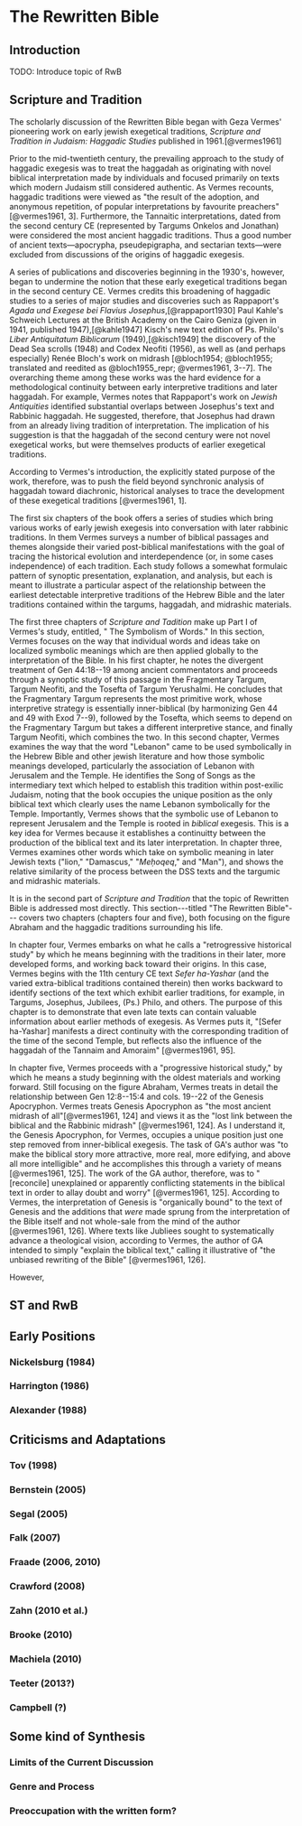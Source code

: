 # The Rewritten Bible

## Introduction
TODO: Introduce topic of RwB

## Scripture and Tradition
<!-- Introduce S&T -->
The scholarly discussion of the Rewritten Bible began with Geza Vermes' pioneering work on early jewish exegetical traditions, *Scripture and Tradition in Judaism: Haggadic Studies* published in 1961.[@vermes1961]

Prior to the mid-twentieth century, the prevailing approach to the study of haggadic exegesis was to treat the haggadah as originating with novel biblical interpretation made by individuals and focused primarily on texts which modern Judaism still considered authentic. As Vermes recounts, haggadic traditions were viewed as "the result of the adoption, and anonymous repetition, of popular interpretations by favourite preachers" [@vermes1961, 3]. Furthermore, the Tannaitic interpretations, dated from the second century CE (represented by Targums Onkelos and Jonathan) were considered the most ancient haggadic traditions. Thus a good number of ancient texts—apocrypha, pseudepigrapha, and sectarian texts—were excluded from discussions of the origins of haggadic exegesis.

A series of publications and discoveries beginning in the 1930's, however, began to undermine the notion that these early exegetical traditions began in the second century CE. Vermes credits this broadening of haggadic studies to a series of major studies and discoveries such as Rappaport's *Agada und Exegese bei Flavius Josephus*,[@rappaport1930] Paul Kahle's Schweich Lectures at the British Academy on the Cairo Geniza (given in 1941, published 1947),[@kahle1947] Kisch's new text edition of Ps. Philo's *Liber Antiquitatum Biblicarum* (1949),[@kisch1949] the discovery of the Dead Sea scrolls (1948) and Codex Neofiti (1956), as well as (and perhaps especially) Renée Bloch's work on midrash [@bloch1954; @bloch1955; translated and reedited as @bloch1955_repr; @vermes1961, 3--7]. The overarching theme among these works was the hard evidence for a methodological continuity between early interpretive traditions and later haggadah. For example, Vermes notes that Rappaport's work on *Jewish Antiquities* identified substantial overlaps between Josephus's text and  Rabbinic haggadah. He suggested, therefore, that Josephus had drawn from an already living tradition of interpretation. The implication of his suggestion is that the haggadah of the second century were not novel exegetical works, but were themselves products of earlier exegetical traditions.

According to Vermes's introduction, the explicitly stated purpose of the work, therefore, was to push the field beyond synchronic analysis of haggadah toward diachronic, historical analyses to trace the development of these exegetical traditions [@vermes1961, 1].

The first six chapters of the book offers a series of studies which bring various works of early jewish exegesis into conversation with later rabbinic traditions. In them Vermes surveys a number of biblical passages and themes alongside their varied post-biblical manifestations with the goal of tracing the historical evolution and interdependence (or, in some cases independence) of each tradition. Each study follows a somewhat formulaic pattern of synoptic presentation, explanation, and analysis, but each is meant to illustrate a particular aspect of the relationship between the earliest detectable interpretive traditions of the Hebrew Bible and the later traditions contained within the targums, haggadah, and midrashic materials.

The first three chapters of *Scripture and Tadition* make up Part I of Vermes's study, entitled, " The Symbolism of Words." In this section, Vermes focuses on the way that individual words and ideas take on localized symbolic meanings which are then applied globally to the interpretation of the Bible. In his first chapter, he notes the divergent treatment of Gen 44:18--19 among ancient commentators and proceeds through a synoptic study of this passage in the Fragmentary Targum, Targum Neofiti, and the Tosefta of Targum Yerushalmi. He concludes that the Fragmentary Targum represents the most primitive work, whose interpretive strategy is essentially inner-biblical (by harmonizing Gen 44 and 49 with Exod 7--9), followed by the Tosefta, which seems to depend on the Fragmentary Targum but takes a different interpretive stance, and finally Targum Neofiti, which combines the two. In this second chapter, Vermes examines the way that the word "Lebanon" came to be used symbolically in the Hebrew Bible and other jewish literature and how those symbolic meanings developed, particularly the association of Lebanon with Jerusalem and the Temple. He identifies the Song of Songs as the intermediary text which helped to establish this tradition within post-exilic Judaism, noting that the book occupies the unique position as the only biblical text which clearly uses the name Lebanon symbolically for the Temple. Importantly, Vermes shows that the symbolic use of Lebanon to represent Jerusalem and the Temple is rooted in *biblical* exegesis. This is a key idea for Vermes because it establishes a continuitty between the production of the biblical text and its later interpretation. In chapter three, Vermes examines other words which take on symbolic meaning in later Jewish texts ("lion," "Damascus," "*Meḥoqeq*," and "Man"), and shows the relative similarity of the process between the DSS texts and the targumic and midrashic materials.

It is in the second part of *Scripture and Tradition*  that the topic of  Rewritten Bible is addressed most directly. This section---titled "The Rewritten Bible"--- covers two chapters (chapters four and five), both focusing on the figure Abraham and the haggadic traditions surrounding his life.

In chapter four, Vermes embarks on what he calls a "retrogressive historical study" by which he means beginning with the traditions in their later, more developed forms, and working back toward their origins. In this case, Vermes begins with the 11th century CE text *Sefer ha-Yashar* (and the varied extra-biblical traditions contained therein) then works backward to identify sections of the text which exhibit earlier traditions, for example, in Targums, Josephus, Jubilees, (Ps.) Philo, and others. The purpose of this chapter is to demonstrate that even late texts can contain valuable information about earlier methods of exegesis. As Vermes puts it, "[Sefer ha-Yashar] manifests a direct continuity with the corresponding tradition of the time of the second Temple, but reflects also the influence of the haggadah of the Tannaim and Amoraim" [@vermes1961, 95].

In chapter five, Vermes proceeds with a "progressive historical study," by which he means a study beginning with the oldest materials and working forward. Still focusing on the figure Abraham, Vermes treats in detail the relationship between Gen 12:8--15:4 and cols. 19--22 of the Genesis Apocryphon. Vermes treats Genesis Apocryphon as "the most ancient midrash of all"[@vermes1961, 124] and views it as the "lost link between the biblical and the Rabbinic midrash" [@vermes1961, 124]. As I understand it, the Genesis Apocryphon, for Vermes, occupies a unique position just one step removed from inner-biblical exegesis. The task of GA's author was "to make the biblical story more attractive, more real, more edifying, and above all more intelligible" and he accomplishes this through a variety of means [@vermes1961, 125]. The work of the GA author, therefore, was to "[reconcile] unexplained or apparently conflicting statements in the biblical text in order to allay doubt and worry" [@vermes1961, 125]. According to Vermes, the interpretation of Genesis is "organically bound" to the text of Genesis and the additions that *were*  made sprung from the interpretation of the Bible itself and not whole-sale from the mind of the author [@vermes1961, 126]. Where texts like Jubliees sought to systematically advance a theological vision, according to Vermes, the author of GA intended to simply "explain the biblical text," calling it illustrative of "the unbiased rewriting of the Bible" [@vermes1961, 126].

However,

<!-- Unstated Goals of ST -->


<!-- Quick summary -->

## ST and RwB

## Early Positions
### Nickelsburg (1984)
### Harrington (1986)
### Alexander (1988)

## Criticisms and Adaptations
### Tov (1998)
### Bernstein (2005)
### Segal (2005)
### Falk (2007)
### Fraade (2006, 2010)
### Crawford (2008)
### Zahn (2010 et al.)
### Brooke (2010)
### Machiela (2010)
### Teeter (2013?)
### Campbell (?)

## Some kind of Synthesis
### Limits of the Current Discussion
### Genre and Process
### Preoccupation with the written form?
